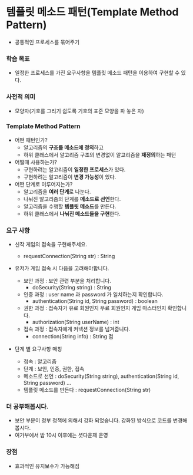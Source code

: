 # 템플릿 메소드 패턴(Template Method Pattern)
- 공통적인 프로세스를 묶어주기

### 학습 목표
- 일정한 프로세스를 가진 요구사항을 템플릿 메소드 패턴을 이용하여 구현할 수 있다.

### 사전적 의미
- 모양자(기호를 그리기 쉽도록 기호의 표준 모양을 파 놓은 자)

### Template Method Pattern
- 어떤 패턴인가?
    - 알고리즘의 **구조를 메소드에 정의**하고
    - 하위 클래스에서 알고리즘 구조의 변경없이 알고리즘을 **재정의**하는 패턴
- 어떨때 사용하는가?
    - 구현하려는 알고리즘이 **일정한 프로세스**가 있다.
    - 구현하려는 알고리즘이 **변경 가능성**이 있다.
- 어떤 단계로 이루어지는가?
    - 알고리즘을 **여러 단계**로 나눈다.
    - 나눠진 알고리즘의 단계를 **메소드로 선언**한다.
    - 알고리즘을 수행할 **템플릿 메소드**를 만든다.
    - 하위 클래스에서 **나눠진 메소드들을 구현**한다. 
    
### 요구 사항
- 신작 게임의 접속을 구현해주세요.
    - requestConnection(String str) : String
- 유저가 게임 접속 시 다음을 고려해야합니다.
    - 보안 과정 : 보안 관련 부분을 처리합니다.
        - doSecurity(String string) : String
    - 인증 과정 : user name 과 password 가 일치하는지 확인합니다.
        - authentication(String id, String password) : boolean
    - 권한 과정 : 접속자가 유료 회원인지 무료 회원인지 게임 마스터인지 확인합니다.
        - authorization(String userName) : int
    - 접속 과정 : 접속자에게 커넥션 정보를 넘겨줍니다.
        - connection(String info) : String 점
        
- 단계 별 요구사항 매칭
    - 접속 : 알고리즘
    - 단계 : 보안, 인증, 권한, 접속
    - 메소드로 선언 : doSecurity(String string), authentication(String id, String password) ...
    - 템플릿 메소드를 만든다 : requestConnection(String str)
    
### 더 공부해봅시다.
- 보안 부분이 정부 정책에 의해서 강화 되었습니다. 강화된 방식으로 코드를 변경해 봅시다.
- 여가부에서 밤 10시 이후에는 셧다운제 운영

### 장점
- 효과적인 유지보수가 가능해짐